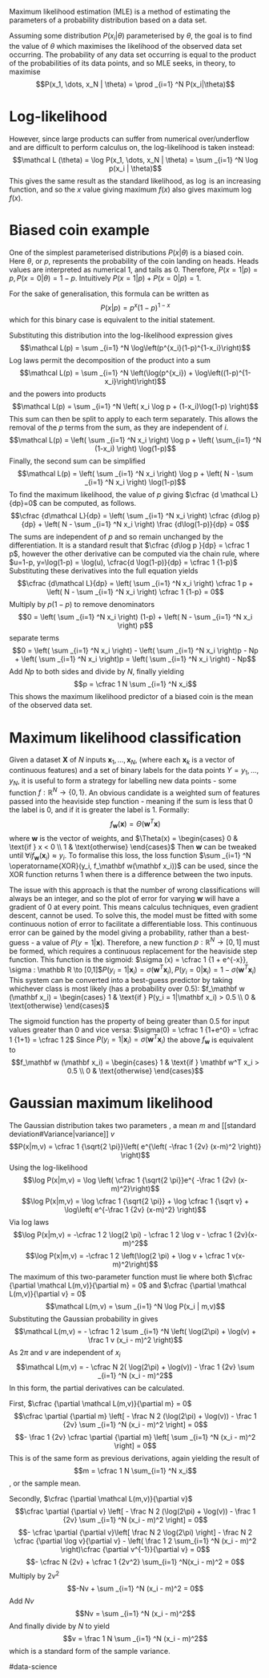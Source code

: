 Maximum likelihood estimation (MLE) is a method of estimating the parameters of a probability distribution based on a data set.

Assuming some distribution $P(x_i|\theta)$ parameterised by $\theta$, the goal is to find the value of $\theta$ which maximises the likelihood of the observed data set occurring. The probability of any data set occurring is equal to the product of the probabilities of its data points, and so MLE seeks, in theory, to maximise $$P(x_1, \dots, x_N | \theta) = \prod _{i=1} ^N P(x_i|\theta)$$
# Log-likelihood
However, since large products can suffer from numerical over/underflow and are difficult to perform calculus on, the log-likelihood is taken instead: $$\mathcal L (\theta) = \log P(x_1, \dots, x_N | \theta) = \sum _{i=1} ^N \log p(x_i | \theta)$$This gives the same result as the standard likelihood, as $\log$ is an increasing function, and so the $x$ value giving maximum $f(x)$ also gives maximum $\log f(x)$.
# Biased coin example
One of the simplest parameterised distributions $P(x|\theta)$ is a biased coin. Here $\theta$, or $p$, represents the probability of the coin landing on heads. Heads values are interpreted as numerical $1$, and tails as $0$. Therefore, $P(x=1|p) = p , P(x=0|\theta) = 1-p$. Intuitively $P(x=1|p) + P(x=0|p) = 1$.

For the sake of generalisation, this formula can be written as $$P(x|p) = p^x(1-p)^{1-x}$$which for this binary case is equivalent to the initial statement.
 
Substituting this distribution into the log-likelihood expression gives $$\mathcal L(p) = \sum _{i=1} ^N \log\left(p^{x_i}(1-p)^{1-x_i}\right)$$Log laws permit the decomposition of the product into a sum $$\mathcal L(p) = \sum _{i=1} ^N \left(\log(p^{x_i}) +  \log\left((1-p)^{1-x_i}\right)\right)$$and the powers into products $$\mathcal L(p) = \sum _{i=1} ^N \left( x_i \log p + (1-x_i)\log(1-p) \right)$$This sum can then be split to apply to each term separately. This allows the removal of the $p$ terms from the sum, as they are independent of $i$. $$\mathcal L(p) = \left( \sum _{i=1} ^N x_i \right) \log p + \left( \sum_{i=1} ^N (1-x_i) \right) \log(1-p)$$Finally, the second sum can be simplified $$\mathcal L(p) = \left( \sum _{i=1} ^N x_i \right) \log p + \left( N - \sum _{i=1} ^N x_i \right) \log(1-p)$$
To find the maximum likelihood, the value of $p$ giving $\cfrac {d \mathcal L}{dp}=0$ can be computed, as follows. $$\cfrac {d\mathcal L}{dp} = \left( \sum _{i=1} ^N x_i \right) \cfrac {d\log p}{dp} + \left( N - \sum _{i=1} ^N x_i \right) \frac {d\log(1-p)}{dp} = 0$$The sums are independent of $p$ and so remain unchanged by the differentiation. 
It is a standard result that $\cfrac {d\log p }{dp} = \cfrac 1 p$, however the other derivative can be computed via the chain rule, where $u=1-p, y=\log(1-p) = \log(u), \cfrac{d \log(1-p)}{dp} = \cfrac 1 {1-p}$
Substituting these derivatives into the full equation yields $$\cfrac {d\mathcal L}{dp} = \left( \sum _{i=1} ^N x_i \right) \cfrac 1 p + \left( N - \sum _{i=1} ^N x_i \right) \cfrac 1 {1-p} = 0$$Multiply by $p(1-p)$ to remove denominators $$0 = \left( \sum _{i=1} ^N x_i \right) (1-p) + \left( N - \sum _{i=1} ^N x_i \right) p$$separate terms $$0 = \left( \sum _{i=1} ^N x_i \right) - \left( \sum _{i=1} ^N x_i \right)p - Np + \left( \sum _{i=1} ^N x_i \right)p = \left( \sum _{i=1} ^N x_i \right) - Np$$Add $Np$ to both sides and divide by $N$, finally yielding $$p = \cfrac 1 N \sum _{i=1} ^N x_i$$This shows the maximum likelihood predictor of a biased coin is the mean of the observed data set.

# Maximum likelihood classification
Given a dataset $\mathbf X$ of $N$ inputs $\mathbf x_1, \dots, \mathbf x_N$,  (where each $\mathbf x_k$ is a vector of continuous features) and a set of binary labels for the data points $Y = y_1, \dots, y_N$, it is useful to form a strategy for labelling new data points - some function $f: \mathbb R^N \to \{0,1\}$. 
An obvious candidate is a weighted sum of features passed into the heaviside step function - meaning if the sum is less that $0$ the label is $0$, and if it is greater the label is $1$. Formally: $$f_\mathbf w(\mathbf x) = \Theta(\mathbf w ^T \mathbf x)$$ where $\mathbf w$ is the vector of weights, and $\Theta(x) = \begin{cases} 0 & \text{if } x < 0 \\ 1 & \text{otherwise} \end{cases}$
Then $\mathbf w$ can be tweaked until $\forall i f_\mathbf w (\mathbf x_i) \approx y_i$. To formalise this loss, the loss function $\sum _{i=1} ^N \operatorname{XOR}(y_i, f_\mathbf w(\mathbf x_i))$ can be used, since the XOR function returns 1 when there is a difference between the two inputs.

The issue with this approach is that the number of wrong classifications will always be an integer, and so the plot of error for varying $\mathbf w$ will have a gradient of 0 at every point. This means calculus techniques, even gradient descent, cannot be used. 
To solve this, the model must be fitted with some continuous notion of error to facilitate a differentiable loss.
This continuous error can be gained by the model giving a probability, rather than a best-guess - a value of $P(y=1|\mathbf x)$. Therefore, a new function $p : \mathbb R ^N \to [0,1]$ must be formed, which requires a continuous replacement for the heaviside step function.
This function is the sigmoid: $\sigma (x) = \cfrac 1 {1 + e^{-x}}, \sigma : \mathbb R \to [0,1]$$P(y_i = 1 | \mathbf x_i) = \sigma(\mathbf w^T \mathbf x_i), P(y_i = 0 | \mathbf x_i) = 1- \sigma(\mathbf w^T \mathbf x_i)$
This system can be converted into a best-guess predictor by taking whichever class is most likely (has a probability over $0.5$):
$f_\mathbf w (\mathbf x_i) = \begin{cases} 1 & \text{if } P(y_i = 1|\mathbf x_i) > 0.5 \\ 0 & \text{otherwise} \end{cases}$

The sigmoid function has the property of being greater than $0.5$ for input values greater than $0$ and vice versa: $\sigma(0) = \cfrac 1 {1+e^0} = \cfrac 1 {1+1} = \cfrac 1 2$
Since $P(y_i = 1|\mathbf x_i) = \sigma(\mathbf w^T \mathbf x_i)$ the above $f_\mathbf w$ is equivalent to $$f_\mathbf w (\mathbf x_i) = \begin{cases} 1 & \text{if } \mathbf w^T x_i > 0.5 \\ 0 & \text{otherwise} \end{cases}$$

# Gaussian maximum likelihood
The Gaussian distribution takes two parameters , a mean $m$ and [[standard deviation#Variance|variance]] $v$$$P(x|m,v) = \cfrac 1 {\sqrt{2 \pi}}\left( e^{\left( -\frac 1 {2v} (x-m)^2 \right)} \right)$$Using the log-likelihood $$\log P(x|m,v) = \log \left( \cfrac 1 {\sqrt{2 \pi}}e^{ -\frac 1 {2v} (x-m)^2}\right)$$$$\log P(x|m,v) = \log \cfrac 1 {\sqrt{2 \pi}} + \log \cfrac 1 {\sqrt v} + \log\left( e^{-\frac 1 {2v} (x-m)^2} \right)$$Via log laws $$\log P(x|m,v) = -\cfrac 1 2 \log(2 \pi) - \cfrac 1 2 \log v - \cfrac 1 {2v}(x-m)^2$$$$\log P(x|m,v) = -\cfrac 1 2 \left(\log(2 \pi) + \log v + \cfrac 1 v(x-m)^2\right)$$
The maximum of this two-parameter function must lie where both $\cfrac {\partial \mathcal L(m,v)}{\partial m} = 0$ and $\cfrac {\partial \mathcal L(m,v)}{\partial v} = 0$
$$\mathcal L(m,v) = \sum _{i=1} ^N \log P(x_i | m,v)$$
Substituting the Gaussian probability in gives $$\mathcal L(m,v) = - \cfrac 1 2 \sum _{i=1} ^N \left( \log(2\pi) + \log(v) + \frac 1 v (x_i - m)^2 \right)$$As $2\pi$ and $v$ are independent of $x_i$ $$\mathcal L(m,v) = - \cfrac N 2( \log(2\pi) + \log(v)) - \frac 1 {2v} \sum _{i=1} ^N (x_i - m)^2$$In this form, the partial derivatives can be calculated.

First, $\cfrac {\partial \mathcal L(m,v)}{\partial m} = 0$$$\cfrac \partial {\partial m} \left[ - \frac N 2 (\log(2\pi) + \log(v)) - \frac 1 {2v} \sum _{i=1} ^N (x_i - m)^2 \right] = 0$$$$- \frac 1 {2v} \cfrac \partial {\partial m} \left[ \sum _{i=1} ^N (x_i - m)^2 \right] = 0$$This is of the same form as previous derivations, again yielding the result of $$m = \cfrac 1 N \sum_{i=1} ^N x_i$$, or the sample mean.

Secondly, $\cfrac {\partial \mathcal L(m,v)}{\partial v}$$$\cfrac \partial {\partial v} \left[ - \frac N 2 (\log(2\pi) + \log(v)) - \frac 1 {2v} \sum _{i=1} ^N (x_i - m)^2 \right] = 0$$$$- \cfrac \partial {\partial v}\left[ \frac N 2 \log(2\pi) \right] - \frac N 2 \cfrac {\partial \log v}{\partial v} - \left( \frac 1 2 \sum_{i=1} ^N (x_i - m)^2 \right)\cfrac {\partial v^{-1}}{\partial v} = 0$$$$- \cfrac N {2v} + \cfrac 1 {2v^2} \sum_{i=1} ^N(x_i - m)^2 = 0$$Multiply by $2v^2$$$-Nv + \sum _{i=1} ^N (x_i - m)^2 = 0$$Add $Nv$$$Nv = \sum _{i=1} ^N (x_i - m)^2$$And finally divide by $N$ to yield $$v = \frac 1 N \sum _{i=1} ^N (x_i - m)^2$$ which is a standard form of the sample variance.

#data-science